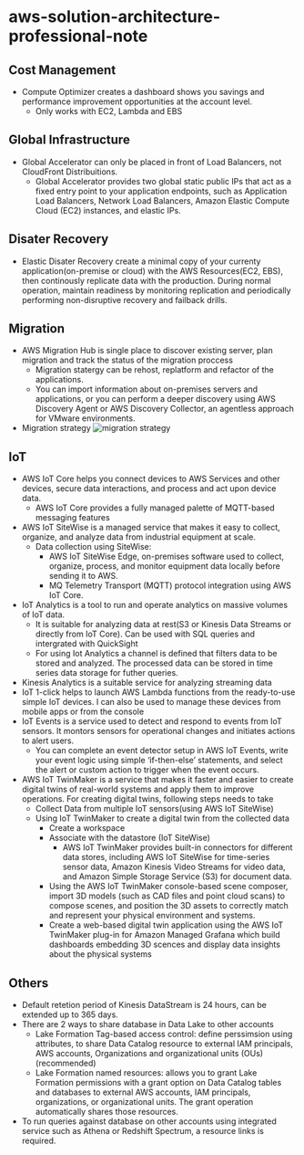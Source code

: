 # aws-solution-architecture-professional-note

## Cost Management 
- Compute Optimizer creates a dashboard shows you savings and performance improvement opportunities at the account level.
  - Only works with EC2, Lambda and EBS
 
## Global Infrastructure
- Global Accelerator can only be placed in front of Load Balancers, not CloudFront Distribuitions.
  - Global Accelerator provides two global static public IPs that act as a fixed entry point to your application endpoints, such as Application Load Balancers, Network Load Balancers, Amazon Elastic Compute Cloud (EC2) instances, and elastic IPs.

 ## Disater Recovery
 - Elastic Disater Recovery create a minimal copy of your currenty application(on-premise or cloud) with the AWS Resources(EC2, EBS), then continously replicate data with the production. During normal operation, maintain readiness by monitoring replication and periodically performing non-disruptive recovery and failback drills.

## Migration
- AWS Migration Hub is single place to discover existing server, plan migration and track the status of the migration proccess
  - Migration statergy can be rehost, replatform and refactor of the applications.
  - You can import information about on-premises servers and applications, or you can perform a deeper discovery using AWS Discovery Agent or AWS Discovery Collector, an agentless approach for VMware environments.
- Migration strategy
![migration strategy](https://github.com/user-attachments/assets/9d621ef4-aa9f-4b96-b85d-ab864eee9c76)

## IoT
- AWS IoT Core helps you connect devices to AWS Services and other devices, secure data interactions, and process and act upon device data.
  - AWS IoT Core provides a fully managed palette of MQTT-based messaging features
- AWS IoT SiteWise is a managed service that makes it easy to collect, organize, and analyze data from industrial equipment at scale.
  - Data collection using SiteWise:
    - AWS IoT SiteWise Edge, on-premises software used to collect, organize, process, and monitor equipment data locally before sending it to AWS.
    - MQ Telemetry Transport (MQTT) protocol integration using AWS IoT Core.
- IoT Analytics is a tool to run and operate analytics on massive volumes of IoT data.
  - It is suitable for analyzing data at rest(S3 or Kinesis Data Streams or directly from IoT Core). Can be used with SQL queries and intergrated with QuickSight 
  - For using Iot Analytics a channel is defined that filters data to be stored and analyzed. The processed data can be stored in time series data storage for futher queries.
- Kinesis Analytics is a suitable service for analyzing streaming data
- IoT 1-click helps to launch AWS Lambda functions from the ready-to-use simple IoT devices. I can also be used to manage these devices from mobile apps or from the console
- IoT Events is a service used to detect and respond to events from IoT sensors. It montors sensors for operational changes and initiates actions to alert users.
  - You can complete an event detector setup in AWS IoT Events, write your event logic using simple ‘if-then-else’ statements, and select the alert or custom action to trigger when the event occurs. 
- AWS IoT TwinMaker is a service that makes it faster and easier to create digital twins of real-world systems and apply them to improve operations. For creating digital twins, following steps needs to take
  - Collect Data from multiple IoT sensors(using AWS IoT SiteWise)
  - Using IoT TwinMaker to create a digital twin from the collected data
    - Create a workspace
    - Associate with the datastore (IoT SiteWise)
      - AWS IoT TwinMaker provides built-in connectors for different data stores, including AWS IoT SiteWise for time-series sensor data, Amazon Kinesis Video Streams for video data, and Amazon Simple Storage Service (S3) for document data. 
    - Using the AWS IoT TwinMaker console-based scene composer, import 3D models (such as CAD files and point cloud scans) to compose scenes, and position the 3D assets to correctly match and represent your physical environment and systems. 
    - Create a web-based digital twin application using the AWS IoT TwinMaker plug-in for Amazon Managed Grafana which build dashboards embedding 3D scences and display data insights about the physical systems
  
## Others
- Default retetion period of Kinesis DataStream is 24 hours, can be extended up to 365 days.
- There are 2 ways to share database in Data Lake to other accounts
  - Lake Formation Tag-based access control: define perssimsion using attributes, to share Data Catalog resource to external IAM principals, AWS accounts, Organizations and organizational units (OUs)(recommended)
  - Lake Formation named resources: allows you to grant Lake Formation permissions with a grant option on Data Catalog tables and databases to external AWS accounts, IAM principals, organizations, or organizational units. The grant operation automatically shares those resources.
- To run queries against database on other accounts using integrated service such as Athena or Redshift Spectrum, a resource links is required.
